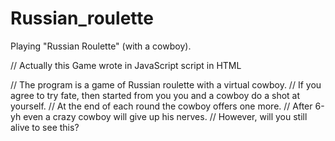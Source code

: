 # Russian_roulette
Playing "Russian Roulette" (with a cowboy).

// Actually this Game wrote in JavaScript script in HTML

// The program is a game of Russian roulette with a virtual cowboy.
// If you agree to try fate, then started from you you and a cowboy do a shot at yourself.
// At the end of each round the cowboy offers one more. 
// After 6-yh even a crazy cowboy will give up his nerves.
// However, will you still alive to see this?
